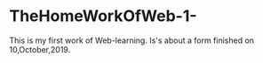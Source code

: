 # TheHomeWorkOfWeb-1-
This is my first work of Web-learning.<bar>
Is's about a form finished on 10,October,2019.
